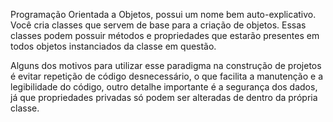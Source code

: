 Programação Orientada a Objetos, possui um nome bem auto-explicativo. Você cria classes que servem de base para a criação de objetos. Essas classes podem possuir métodos e propriedades que estarão presentes em todos objetos instanciados da classe em questão.

Alguns dos motivos para utilizar esse paradigma na construção de projetos é evitar repetição de código desnecessário, o que facilita a manutenção e a legibilidade do código, outro detalhe importante é a segurança dos dados, já que propriedades privadas só podem ser alteradas de dentro da própria classe. 